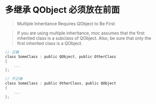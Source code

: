 # 多继承 QObject 必须放在前面

> Multiple Inheritance Requires QObject to Be First

> If you are using multiple inheritance, moc assumes that the first inherited class is a subclass of QObject. Also, be sure that only the first inherited class is a QObject.

```h
// 正确
class SomeClass : public QObject, public OtherClass
{
    ...
};

// 不正确
class SomeClass : public OtherClass, public QObject
{
    ...
};
```
